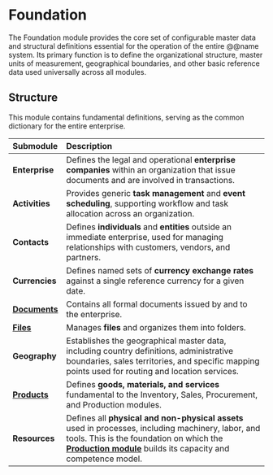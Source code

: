 # Foundation

The Foundation module provides the core set of configurable master data and structural definitions essential for the operation of the entire @@name system. Its primary function is to define the organizational structure, master units of measurement, geographical boundaries, and other basic reference data used universally across all modules. 

## Structure

This module contains fundamental definitions, serving as the common dictionary for the entire enterprise.

| Submodule | Description |
| :--- | :--- |
| **Enterprise** | Defines the legal and operational **enterprise companies** within an organization that issue documents and are involved in transactions. |
| **Activities** | Provides generic **task management** and **event scheduling**, supporting workflow and task allocation across an organization. |
| **Contacts** | Defines **individuals** and **entities** outside an immediate enterprise, used for managing relationships with customers, vendors, and partners. |
| **Currencies** | Defines named sets of **currency exchange rates** against a single reference currency for a given date. |
| **[Documents](https://docs.erp.net/tech/modules/general/documents/index.html)** | Contains all formal documents issued by and to the enterprise. |
| **[Files](https://docs.erp.net/tech/modules/general/files/index.html)** | Manages **files** and organizes them into folders. |
| **Geography** | Establishes the geographical master data, including country definitions, administrative boundaries, sales territories, and specific mapping points used for routing and location services. |
| **[Products](https://docs.erp.net/tech/modules/general/products/index.html)** | Defines **goods, materials, and services** fundamental to the Inventory, Sales, Procurement, and Production modules. |
| **Resources** | Defines all **physical and non-physical assets** used in processes, including machinery, labor, and tools. This is the foundation on which the **[Production module](https://docs.erp.net/tech/modules/production/index.html)** builds its capacity and competence model. |
